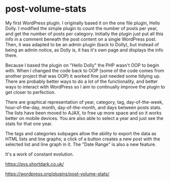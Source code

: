 # post-volume-stats
My first WordPress plugin. I originally based it on the one file plugin, Hello Dolly. I modified the simple plugin to count the number of posts per year, and get the number of posts per category. Initially the plugin just put all this info in a comment beneath the post content on a single WordPress post. Then, it was adapted to be an admin plugin (back to Dolly), but instead of being an admin notice, as Dolly is, it has it's own page and displays the info there.

Because I based the plugin on "Hello Dolly" the PHP wasn't OOP to begin with. When I changed the code back to OOP (some of the code comes from another project that was OOP) it worked fine just needed some tidying up. There are probably better ways to do a lot of the functionality, and better ways to interact with WordPress so I aim to continually improve the plugin to get closer to perfection.

There are graphical representation of year, category, tag, day-of-the-week, hour-of-the-day, month, day-of-the-month, and days between posts stats. The lists have been moved to AJAX, to free up more space and so it works better on mobile devices. You are also able to select a year and just see the stats for that one year. 

The tags and categories subpages allow the ability to export the data as HTML lists and line graphs; a click of a button creates a new post with the selected list and line graph in it. The "Date Range" is also a new feature.

It's a work of constant evolution.

https://pvs.shortdark.co.uk/

https://wordpress.org/plugins/post-volume-stats/
